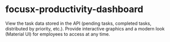 # focusx-productivity-dashboard
View the task data stored in the API (pending tasks, completed tasks, distributed by priority, etc.). Provide interactive graphics and a modern look (Material UI) for employees to access at any time.
